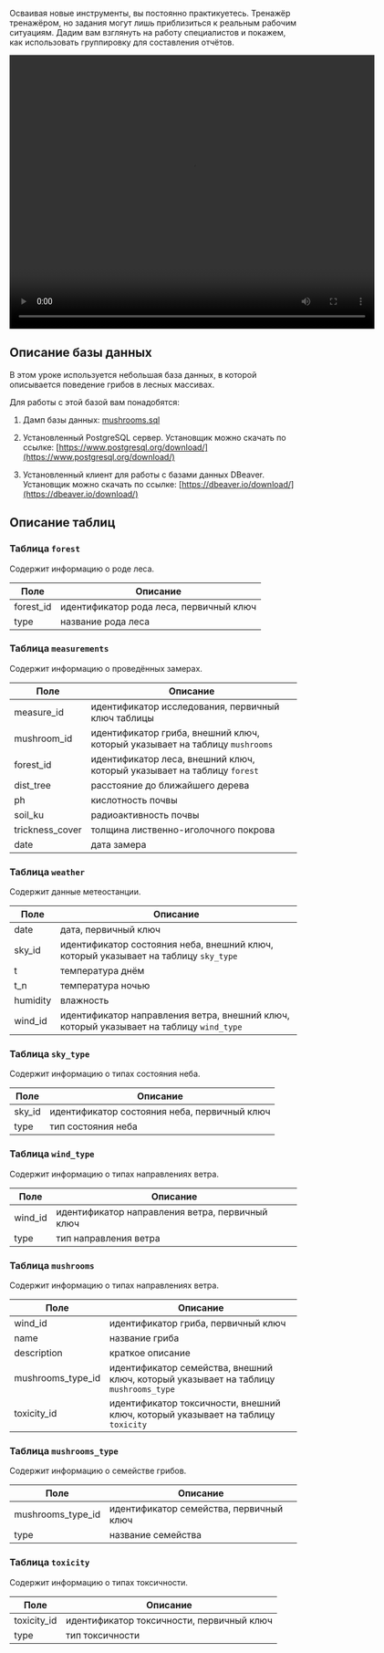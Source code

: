 Осваивая новые инструменты, вы постоянно практикуетесь. Тренажёр тренажёром, но задания могут лишь приблизиться к реальным рабочим ситуациям. Дадим вам взглянуть на работу специалистов и покажем, как использовать группировку для составления отчётов.

<video width="640" height="480" controls>
  <source src="https://code.s3.yandex.net/SQL%20for%20data%20and%20analytics/%D0%93%D1%80%D1%83%D0%BF%D0%BF%D0%B8%D1%80%D0%BE%D0%B2%D0%BA%D0%B8.mp4" type="video/mp4">
  Ваш браузер не поддерживает видео.
</video>

Описание базы данных
--------------------

В этом уроке используется небольшая база данных, в которой описывается поведение грибов в лесных массивах.

Для работы с этой базой вам понадобятся:

1.  Дамп базы данных: [mushrooms.sql](https://code.s3.yandex.net/SQL%20for%20data%20and%20analytics/mushrooms.sql)

1.  Установленный PostgreSQL сервер. Установщик можно скачать по ссылке: [https://www.postgresql.org/download/](https://www.postgresql.org/download/)
    
2.  Установленный клиент для работы с базами данных DBeaver. Установщик можно скачать по ссылке: [https://dbeaver.io/download/](https://dbeaver.io/download/)
    

Описание таблиц
---------------

### Таблица `forest`

Содержит информацию о роде леса.

| Поле | Описание |
| --- | --- |
| forest\_id | идентификатор рода леса, первичный ключ |
| type | название рода леса |

### Таблица `measurements`

Содержит информацию о проведённых замерах.

| Поле | Описание |
| --- | --- |
| measure\_id | идентификатор исследования, первичный ключ таблицы |
| mushroom\_id | идентификатор гриба, внешний ключ, который указывает на таблицу `mushrooms` |
| forest\_id | идентификатор леса, внешний ключ, который указывает на таблицу `forest` |
| dist\_tree | расстояние до ближайшего дерева |
| ph | кислотность почвы |
| soil\_ku | радиоактивность почвы |
| trickness\_cover | толщина лиственно-иголочного покрова |
| date | дата замера |

### Таблица `weather`

Содержит данные метеостанции.

| Поле | Описание |
| --- | --- |
| date | дата, первичный ключ |
| sky\_id | идентификатор состояния неба, внешний ключ, который указывает на таблицу `sky_type` |
| t | температура днём |
| t\_n | температура ночью |
| humidity | влажность |
| wind\_id | идентификатор направления ветра, внешний ключ, который указывает на таблицу `wind_type` |

### Таблица `sky_type`

Содержит информацию о типах состояния неба.

| Поле | Описание |
| --- | --- |
| sky\_id | идентификатор состояния неба, первичный ключ |
| type | тип состояния неба |

### Таблица `wind_type`

Содержит информацию о типах направлениях ветра.

| Поле | Описание |
| --- | --- |
| wind\_id | идентификатор направления ветра, первичный ключ |
| type | тип направления ветра |

### Таблица `mushrooms`

Содержит информацию о типах направлениях ветра.

| Поле | Описание |
| --- | --- |
| wind\_id | идентификатор гриба, первичный ключ |
| name | название гриба |
| description | краткое описание |
| mushrooms\_type\_id | идентификатор семейства, внешний ключ, который указывает на таблицу `mushrooms_type` |
| toxicity\_id | идентификатор токсичности, внешний ключ, который указывает на таблицу `toxicity` |

### Таблица `mushrooms_type`

Содержит информацию о семействе грибов.

| Поле | Описание |
| --- | --- |
| mushrooms\_type\_id | идентификатор семейства, первичный ключ |
| type | название семейства |

### Таблица `toxicity`

Содержит информацию о типах токсичности.

| Поле | Описание |
| --- | --- |
| toxicity\_id | идентификатор токсичности, первичный ключ |
| type | тип токсичности |